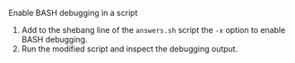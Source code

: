 Enable BASH debugging in a script

1) Add to the shebang line of the `answers.sh` script the `-x` option to enable BASH debugging.
2) Run the modified script and inspect the debugging output.



